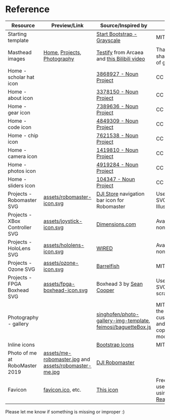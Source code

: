 Reference
=========

| Resource                       | Preview/Link                                                                                                            | Source/Inspired by                                                                                                                                                   | Comment                                                                                                   |
|--------------------------------|-------------------------------------------------------------------------------------------------------------------------|----------------------------------------------------------------------------------------------------------------------------------------------------------------------|-----------------------------------------------------------------------------------------------------------|
| Starting template              |                                                                                                                         | [Start Bootstrap - Grayscale](https://github.com/StartBootstrap/startbootstrap-grayscale)                                                                            | MIT license                                                                                               |
| Masthead images                | [Home](assets/masthead-normal.jpg), [Projects](assets/masthead-wireframe.jpg), [Photography](assets/masthead-color.jpg) | [Testify](https://www.youtube.com/watch?v=xkUN_9HFNPg) from Arcaea and [this Bilibili video](https://www.bilibili.com/video/BV1TS4y1W7sX)                            | Thank [@落琳雪泪](https://space.bilibili.com/36263054) for sharing the 2D masks of gears!                     |
| Home - scholar hat icon        |                                                                                                                         | [3868927 - Noun Project](https://thenounproject.com/icon/scholar-hat-3868927/)                                                                                       | CC license                                                                                                |
| Home - about icon              |                                                                                                                         | [3378150 - Noun Project](https://thenounproject.com/icon/about-3378150/)                                                                                             | CC license                                                                                                |
| Home - gear icon               |                                                                                                                         | [7389636 - Noun Project](https://thenounproject.com/icon/machine-7389636/)                                                                                           | CC license                                                                                                |
| Home - code icon               |                                                                                                                         | [4849309 - Noun Project](https://thenounproject.com/icon/code-4849309/)                                                                                              | CC license                                                                                                |
| Home - chip icon               |                                                                                                                         | [7621538 - Noun Project](https://thenounproject.com/icon/chip-7621538/)                                                                                              | CC license                                                                                                |
| Home - camera icon             |                                                                                                                         | [1419810 - Noun Project](https://thenounproject.com/icon/camera-1419810/)                                                                                            | CC license                                                                                                |
| Home - photos icon             |                                                                                                                         | [4919284 - Noun Project](https://thenounproject.com/icon/photos-4919284/)                                                                                            | CC license                                                                                                |
| Home - sliders icon            |                                                                                                                         | [104347 - Noun Project](https://thenounproject.com/icon/sliders-104347/)                                                                                             | CC license                                                                                                |
| Projects - Robomaster SVG      | [assets/robomaster-icon.svg](assets/robomaster-icon.svg)                                                                | [DJI Store](https://www.djistore.cr/robomaster/) navigation bar icon for Robomaster                                                                                  | Used as reference. SVG reworked in Illustrator.                                                           |
| Projects - XBox Controller SVG | [assets/joystick-icon.svg](assets/joystick-icon.svg)                                                                    | [Dimensions.com](https://www.dimensions.com/element/xbox-one-controller)                                                                                             | Available for noncommercial use.                                                                          |
| Projects - HoloLens SVG        | [assets/hololens-icon.svg](assets/hololens-icon.svg)                                                                    | [WIRED](https://www.wired.com/story/microsoft-hololens-2-headset/)                                                                                                   | Available for noncommercial use.                                                                          |
| Projects - Ozone SVG           | [assets/ozone-icon.svg](assets/ozone-icon.svg)                                                                          | [Barrelfish](https://barrelfish.org)                                                                                                                                 | MIT license                                                                                               |
| Projects - FPGA Boxhead SVG    | [assets/fpga-boxhead-icon.svg](assets/fpga-boxhead-icon.svg)                                                            | Boxhead 3 by [Sean Cooper](https://www.kongregate.com/accounts/SeanCooper)                                                                                           | Used as reference. SVG made from scratch in Illustrator.                                                  |
| Photography - gallery          |                                                                                                                         | [singhofen/photo-gallery-img-template](https://github.com/singhofen/photo-gallery-img-template), [feimosi/baguetteBox.js](https://github.com/feimosi/baguetteBox.js) | MIT license. Due to the need of customization, the JS and the SCSS are copied into src and modified.      |                                                                                                                         |                                                                                                                                                                      |                                                                                                           |
| Inline icons                   |                                                                                                                         | [Bootstrap Icons](https://icons.getbootstrap.com)                                                                                                                    | MIT license                                                                                               |
| Photo of me at RoboMaster 2019 | [assets/me-robomaster.jpg](assets/me-robomaster.jpg) and [assets/robomaster-me.jpg](assets/robomaster-me.jpg)           | [DJI Robomaster](https://www.robomaster.com/zh-CN/resource/image)                                                                                                    |                                                                                                           |
| Favicon                        | [favicon.ico](favicon.ico), etc.                                                                                        | [This icon](https://www.shareicon.net/media-logo-atom-social-878800)                                                                                                 | Free for commercial use. Generate assets using [RealFaviconGenerator](https://realfavicongenerator.net/#) |

Please let me know if something is missing or improper :)
